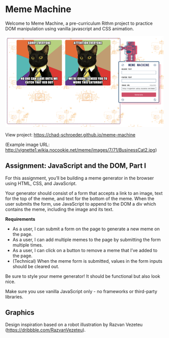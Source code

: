 # Meme Machine

Welcome to Meme Machine, a pre-curriculum Rithm project to practice DOM manipulation using vanilla javascript and CSS animation. 

![Meme Machine screenshot](https://github.com/chad-schroeder/meme-machine/blob/master/meme-machine.png)

View project: https://chad-schroeder.github.io/meme-machine

(Example image URL: http://vignette1.wikia.nocookie.net/meme/images/7/71/BusinessCat2.jpg)

## Assignment: JavaScript and the DOM, Part I

For this assignment, you’ll be building a meme generator in the browser using HTML, CSS, and JavaScript. 

Your generator should consist of a form that accepts a link to an image, text for the top of the meme, and text for the bottom of the meme. When the user submits the form, use JavaScript to append to the DOM a div which contains the meme, including the image and its text.

**Requirements**

* As a user, I can submit a form on the page to generate a new meme on the page.
* As a user, I can add multiple memes to the page by submitting the form multiple times.
* As a user, I can click on a button to remove a meme that I’ve added to the page.
* (Technical) When the meme form is submitted, values in the form inputs should be cleared out.

Be sure to style your meme generator! It should be functional but also look nice.

Make sure you use vanilla JavaScript only - no frameworks or third-party libraries.

## Graphics

Design inspiration based on a robot illustration by Razvan Vezeteu (https://dribbble.com/RazvanVezeteu).
